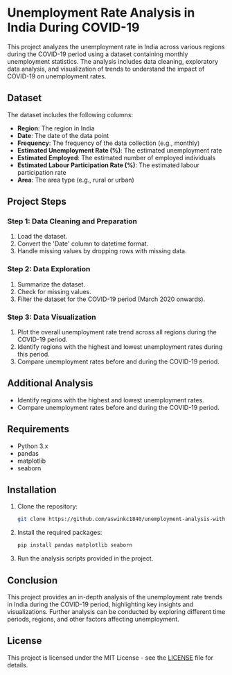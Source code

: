 # Unemployment Rate Analysis in India During COVID-19

This project analyzes the unemployment rate in India across various regions during the COVID-19 period using a dataset containing monthly unemployment statistics. The analysis includes data cleaning, exploratory data analysis, and visualization of trends to understand the impact of COVID-19 on unemployment rates.

## Dataset

The dataset includes the following columns:
- **Region**: The region in India
- **Date**: The date of the data point
- **Frequency**: The frequency of the data collection (e.g., monthly)
- **Estimated Unemployment Rate (%)**: The estimated unemployment rate
- **Estimated Employed**: The estimated number of employed individuals
- **Estimated Labour Participation Rate (%)**: The estimated labour participation rate
- **Area**: The area type (e.g., rural or urban)

## Project Steps

### Step 1: Data Cleaning and Preparation

1. Load the dataset.
2. Convert the 'Date' column to datetime format.
3. Handle missing values by dropping rows with missing data.

### Step 2: Data Exploration

1. Summarize the dataset.
2. Check for missing values.
3. Filter the dataset for the COVID-19 period (March 2020 onwards).

### Step 3: Data Visualization

1. Plot the overall unemployment rate trend across all regions during the COVID-19 period.
2. Identify regions with the highest and lowest unemployment rates during this period.
3. Compare unemployment rates before and during the COVID-19 period.

## Additional Analysis

- Identify regions with the highest and lowest unemployment rates.
- Compare unemployment rates before and during the COVID-19 period.

## Requirements

- Python 3.x
- pandas
- matplotlib
- seaborn

## Installation

1. Clone the repository:
   ```sh
   git clone https://github.com/aswinkc1840/unemployment-analysis-with-python.git
   ```
2. Install the required packages:
   ```sh
   pip install pandas matplotlib seaborn
   ```
3. Run the analysis scripts provided in the project.

## Conclusion

This project provides an in-depth analysis of the unemployment rate trends in India during the COVID-19 period, highlighting key insights and visualizations. Further analysis can be conducted by exploring different time periods, regions, and other factors affecting unemployment.

## License

This project is licensed under the MIT License - see the [LICENSE](LICENSE) file for details.
